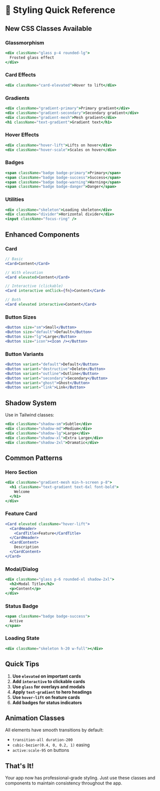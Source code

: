 # 🎨 Styling Quick Reference

## New CSS Classes Available

### Glassmorphism
```jsx
<div className="glass p-4 rounded-lg">
  Frosted glass effect
</div>
```

### Card Effects
```jsx
<div className="card-elevated">Hover to lift</div>
```

### Gradients
```jsx
<div className="gradient-primary">Primary gradient</div>
<div className="gradient-secondary">Secondary gradient</div>
<div className="gradient-mesh">Mesh gradient</div>
<h1 className="text-gradient">Gradient text</h1>
```

### Hover Effects
```jsx
<div className="hover-lift">Lifts on hover</div>
<div className="hover-scale">Scales on hover</div>
```

### Badges
```jsx
<span className="badge badge-primary">Primary</span>
<span className="badge badge-success">Success</span>
<span className="badge badge-warning">Warning</span>
<span className="badge badge-danger">Danger</span>
```

### Utilities
```jsx
<div className="skeleton">Loading skeleton</div>
<div className="divider">Horizontal divider</div>
<input className="focus-ring" />
```

## Enhanced Components

### Card
```jsx
// Basic
<Card>Content</Card>

// With elevation
<Card elevated>Content</Card>

// Interactive (clickable)
<Card interactive onClick={fn}>Content</Card>

// Both
<Card elevated interactive>Content</Card>
```

### Button Sizes
```jsx
<Button size="sm">Small</Button>
<Button size="default">Default</Button>
<Button size="lg">Large</Button>
<Button size="icon"><Icon /></Button>
```

### Button Variants
```jsx
<Button variant="default">Default</Button>
<Button variant="destructive">Delete</Button>
<Button variant="outline">Outline</Button>
<Button variant="secondary">Secondary</Button>
<Button variant="ghost">Ghost</Button>
<Button variant="link">Link</Button>
```

## Shadow System

Use in Tailwind classes:
```jsx
<div className="shadow-sm">Subtle</div>
<div className="shadow-md">Medium</div>
<div className="shadow-lg">Large</div>
<div className="shadow-xl">Extra Large</div>
<div className="shadow-2xl">Dramatic</div>
```

## Common Patterns

### Hero Section
```jsx
<div className="gradient-mesh min-h-screen p-8">
  <h1 className="text-gradient text-6xl font-bold">
    Welcome
  </h1>
</div>
```

### Feature Card
```jsx
<Card elevated className="hover-lift">
  <CardHeader>
    <CardTitle>Feature</CardTitle>
  </CardHeader>
  <CardContent>
    Description
  </CardContent>
</Card>
```

### Modal/Dialog
```jsx
<div className="glass p-6 rounded-xl shadow-2xl">
  <h2>Modal Title</h2>
  <p>Content</p>
</div>
```

### Status Badge
```jsx
<span className="badge badge-success">
  Active
</span>
```

### Loading State
```jsx
<div className="skeleton h-20 w-full"></div>
```

## Quick Tips

1. **Use `elevated` on important cards**
2. **Add `interactive` to clickable cards**
3. **Use `glass` for overlays and modals**
4. **Apply `text-gradient` to hero headings**
5. **Use `hover-lift` on feature cards**
6. **Add badges for status indicators**

## Animation Classes

All elements have smooth transitions by default:
- `transition-all duration-200`
- `cubic-bezier(0.4, 0, 0.2, 1)` easing
- `active:scale-95` on buttons

## That's It!

Your app now has professional-grade styling. Just use these classes and components to maintain consistency throughout the app.
